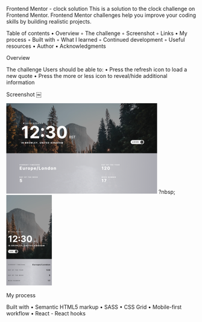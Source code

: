 Frontend Mentor - clock solution This is a solution to the clock challenge on
Frontend Mentor. Frontend Mentor challenges help you improve your coding skills
by building realistic projects.

Table of contents • Overview ◦ The challenge ◦ Screenshot ◦ Links • My process ◦
Built with ◦ What I learned ◦ Continued development ◦ Useful resources • Author
• Acknowledgments

Overview

The challenge Users should be able to: • Press the refresh icon to load a new
quote • Press the more or less icon to reveal/hide additional information

Screenshot ￼

![](/public/images/screenshots/desktop1.png)     ?nbsp;      ![](/public/images/screenshots/mobile1.png)



My process

Built with • Semantic HTML5 markup • SASS • CSS Grid • Mobile-first workflow •
React - React hooks
